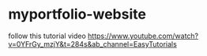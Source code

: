 # myportfolio-website
follow this tutorial video 
https://www.youtube.com/watch?v=0YFrGy_mzjY&t=284s&ab_channel=EasyTutorials
